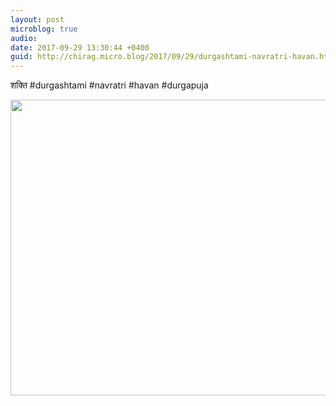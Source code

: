 ```yaml
---
layout: post
microblog: true
audio: 
date: 2017-09-29 13:30:44 +0400
guid: http://chirag.micro.blog/2017/09/29/durgashtami-navratri-havan.html
---
```

शक्ति #durgashtami #navratri #havan  #durgapuja

<img src="http://chirag.micro.blog/uploads/2017/d562d21263.jpg" width="600" height="473" />
